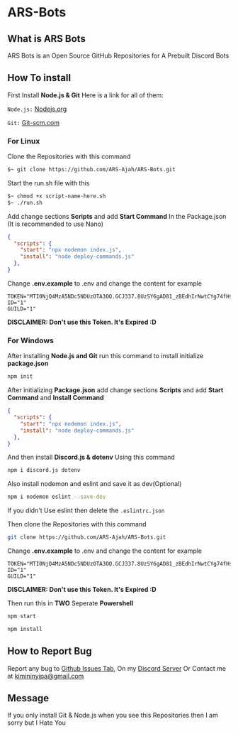 # ARS-Bots
## What is ARS Bots
ARS Bots is an Open Source GitHub Repositories for A Prebuilt Discord Bots
## How To install
First Install **Node.js & Git** Here is a link for all of them:

`Node.js:` [Nodejs.org](https://nodejs.org/en/download/package-manager)

`Git:` [Git-scm.com](https://www.git-scm.com/downloads)

### For Linux

Clone the Repositories with this command
```sh
$~ git clone https://github.com/ARS-Ajah/ARS-Bots.git
```

Start the run.sh file with this 

```sh
$~ chmod +x script-name-here.sh
$~ ./run.sh
```

Add change sections **Scripts** and add **Start Command** In the Package.json (It is recommended to use Nano)
```json
{
  "scripts": {
    "start": "npx nodemon index.js",
    "install": "node deploy-commands.js"
  },
}
```

Change **.env.example** to .env and change the content for example
```env
TOKEN="MTI0NjQ4MzA5NDc5NDUzOTA3OQ.GCJ337.8UzSY6gAD81_zBEdhIrNwtCYg74fHsyyjcsRpU"
ID="1"
GUILD="1"
```
**DISCLAIMER: Don't use this Token. It's Expired :D**

### For Windows

After installing **Node.js and Git** run this command to install initialize **package.json**
```sh
npm init
```
After initializing **Package.json** add change sections **Scripts** and add **Start Command** and **Install Command**
```json
{
  "scripts": {
    "start": "npx nodemon index.js",
    "install": "node deploy-commands.js"
  },
}
```
And then install **Discord.js & dotenv** Using this command
```sh
npm i discord.js dotenv
```
Also install nodemon and eslint and save it as dev(Optional)
```sh
npm i nodemon eslint --save-dev
```
If you didn't Use eslint then delete the `.eslintrc.json`

Then clone the Repositories with this command
```sh
git clone https://github.com/ARS-Ajah/ARS-Bots.git
```

Change **.env.example** to .env and change the content for example
```env
TOKEN="MTI0NjQ4MzA5NDc5NDUzOTA3OQ.GCJ337.8UzSY6gAD81_zBEdhIrNwtCYg74fHsyyjcsRpU"
ID="1"
GUILD="1"
```
**DISCLAIMER: Don't use this Token. It's Expired :D**

Then run this in **TWO** Seperate **Powershell**
```sh
npm start
```
```sh
npm install
```


## How to Report Bug

Report any bug to [Github Issues Tab](https://github.com/ARS-Ajah/ARS-Bots/issues), On my [Discord Server](https://discord.gg/Rpg7wmq5t2) Or Contact me at [kimininyipa@gmail.com](mailto:kimininyipa@gmail.com)

## Message
If you only install Git & Node.js when you see this Repositories then I am sorry but I Hate You